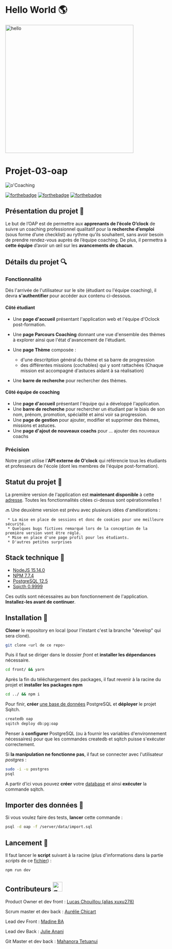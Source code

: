 # Hello World :earth_americas:

<img src="https://media.giphy.com/media/3oz8xSjBmD1ZyELqW4/giphy.gif" alt="hello" width="400"/>

# Projet-03-oap 


![o'Coaching](/front/src/assets/logos/Logo%20de%20O_coaching%20-black%20and%20red.png?raw=true)

 [![forthebadge](https://forthebadge.com/images/badges/built-by-developers.svg)](https://forthebadge.com) [![forthebadge](https://forthebadge.com/images/badges/made-with-javascript.svg)](https://forthebadge.com) [![forthebadge](https://forthebadge.com/images/badges/built-with-love.svg)](https://forthebadge.com)

## Présentation du projet 📝

Le but de l’OAP est de permettre aux __apprenants de l’école O’clock__ de suivre un coaching professionnel qualitatif pour la __recherche d’emploi__ (sous forme d’une checklist) au rythme qu’ils souhaitent, sans avoir besoin de prendre rendez-vous auprès de l’équipe coaching. De plus, il permettra à __cette équipe__ d’avoir un œil sur les __avancements de chacun__.

## Détails du projet 🔍

### Fonctionnalité 
Dés l'arrivée de l'utilisateur sur le site (étudiant ou l'équipe coaching), il devra __s'authentifier__ pour
accéder aux contenu ci-dessous.
#### Côté étudiant
* Une __page d'accueil__ présentant l'application web et l'équipe d'Oclock post-formation.
* Une __page Parcours Coaching__ donnant une vue d'ensemble des thèmes à explorer ainsi que l'état d'avancement de l'étudiant.
* Une __page Thème__ composée : 
 
  * d'une descritption général du thème et sa barre de progression 
  * des différentes missions (cochables) qui y sont rattachées (Chaque mission est accompagné d'astuces aidant à sa réalisation)

* Une __barre de recherche__ pour rechercher des thèmes.

#### Côté équipe de coaching

* Une __page d'accueil__ présentant l'équipe qui a développé l'application.
* Une __barre de recherche__ pour rechercher un étudiant par le biais de son nom, prénom, promotion, spécialité et ainsi voir sa progression.
* Une __page de gestion__ pour ajouter, modifier et supprimer des thèmes, missions et astuces.
* Une __page d'ajout de nouveaux coachs__ pour ... ajouter des nouveaux coachs

### Précision 

Notre projet utilise l'__API externe de O'clock__ qui référencie tous les étudiants et professeurs de l'école (dont les membres de l'équipe post-formation).
## Statut du projet :mega:

 La première version de l'application est __maintenant disponible__ à cette [adresse](https://coachingoap.herokuapp.com/).
Toutes les fonctionnalités citées ci-dessus sont opérationnelles !

:soon: Une deuxième version est prévu avec plusieurs idées d'améliorations :
     
     * La mise en place de sessions et donc de cookies pour une meilleure sécurité.
     * Quelques bugs fictives remarqué lors de la conception de la première version vont être réglé.
     * Mise en place d'une page profil pour les étudiants.
     * D'autres petites surprises

## Stack technique :wrench:

* [NodeJS 15.14.0](https://nodejs.org/fr/download/)
* [NPM 7.7.4](https://www.npmjs.com/get-npm)
* [PostgreSQL 12.5](https://www.postgresql.org/download/)
* [Sqicth 0.9999](https://sqitch.org/download/)

Ces outils sont nécessaires au bon fonctionnement de l'application. __Installez-les avant de continuer__.

## Installation :construction_worker:

__Cloner__ le repository en local (pour l'instant c'est la branche "develop" qui sera cloné).

```bash
git clone <url de ce repo>
```
Puis il faut se diriger dans le dossier *front* et __installer les dépendances__ nécessaire.


```bash
cd front/ && yarn
```

Après la fin du téléchargement des packages, il faut revenir à la racine du projet et __installer les packages npm__


```bash
cd ../ && npm i
```

Pour finir, __créer__ [une base de données](https://www.postgresql.org/docs/12/app-createdb.html) PostgreSQL et __déployer__ le projet Sqitch.

```bash
createdb oap
sqitch deploy db:pg:oap
```
Penser à __configurer__ PostgreSQL (ou à fournir les variables d'environnement nécessaires) pour que les commandes createdb et sqitch puisse s'exécuter correctement.

Si __la manipulation ne fonctionne pas__, il faut se connecter avec l'utilisateur *postgres* : 

```bash
sudo -i -u postgres
psql
```
A partir d'ici vous pouvez __créer__ votre [database](https://www.postgresql.org/docs/12/sql-createdatabase.html) et ainsi __exécuter__ la commande sqitch.

## Importer des données :floppy_disk:

Si vous voulez faire des tests, __lancer__ cette commande :

```bash
psql -d oap -f /server/data/import.sql
```

## Lancement :rocket:

Il faut lancer le __script__ suivant à la racine (plus d'informations dans la partie *scripts* de ce [fichier](/package.json)) :
```bash
npm run dev
```

## Contributeurs <img src="https://emoji.slack-edge.com/T01F46EL0U8/quill1/0755fe36a5bb4bbf.png" alt="quill" width="30"/>

Product Owner et dev front : [Lucas Chouillou (alias xuxu278)](https://github.com/lucasquill)

Scrum master et dev back : [Aurélie Chicart](https://github.com/aureliechicart)

Lead dev Front : [Madine BA](https://github.com/mabakayaro)

Lead dev Back : [Julie Anani](https://github.com/Julie-ANANI)

Git Master et dev back : [Mahanora Tetuanui](https://github.com/MahanoraTetuanui)
